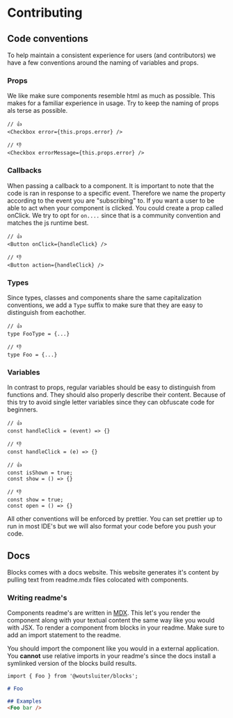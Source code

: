 # Contributing

## Code conventions
To help maintain a consistent experience for users (and contributors) we have a few conventions around the naming of variables and props.

### Props 
We like make sure components resemble html as much as possible. This makes for a familiar experience in usage. Try to keep the naming of props als terse as possible.

```tsx
// 👍 
<Checkbox error={this.props.error} />
```

```tsx
// 👎 
<Checkbox errorMessage={this.props.error} />
```

### Callbacks
When passing a callback to a component. It is important to note that the code is ran in response to a specific event. Therefore we name the property according to the event you are "subscribing" to. If you want a user to be able to act when your component is clicked. You could create a prop called onClick. We try to opt for `on....` since that is a community convention and matches the js runtime best.

```tsx
// 👍
<Button onClick={handleClick} />
```

```tsx
// 👎 
<Button action={handleClick} />
```

### Types
Since types, classes and components share the same capitalization conventions, we add a `Type` suffix to make sure that they are easy to distinguish from eachother.

```tsx
// 👍 
type FooType = {...}
```

```tsx
// 👎 
type Foo = {...}
```

### Variables
In contrast to props, regular variables should be easy to distinguish from functions and. They should also properly describe their content. Because of this try to avoid single letter variables since they can obfuscate code for beginners.

```tsx
// 👍
const handleClick = (event) => {}
```

```tsx
// 👎
const handleClick = (e) => {}
```

```tsx
// 👍
const isShown = true;
const show = () => {}
```

```tsx
// 👎
const show = true;
const open = () => {}
```

All other conventions will be enforced by prettier. You can set prettier up to run in most IDE's but we will also format your code before you push your code.

## Docs
Blocks comes with a docs website. This website generates it's content by pulling text from readme.mdx files colocated with components.

### Writing readme's
Components readme's are written in [MDX](https://mdxjs.com/). This let's you render the component along with your textual content the same way like you would with JSX. To render a component from blocks in your readme. Make sure to add an import statement to the readme.

You should import the component like you would in a external application. You __cannot__ use relative imports in your readme's since the docs install a symlinked version of the blocks build results.

```md
import { Foo } from '@woutsluiter/blocks';

# Foo

## Examples
<Foo bar />
```
